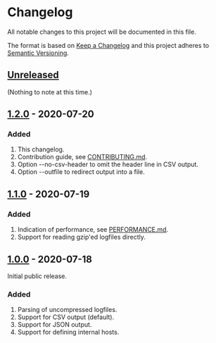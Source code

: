 # Changelog

All notable changes to this project will be documented in this file.

The format is based on [Keep a Changelog](https://keepachangelog.com/en/1.1.0/) and this project adheres to [Semantic Versioning](https://semver.org/spec/v2.0.0.html).

## [Unreleased]

(Nothing to note at this time.)

## [1.2.0] - 2020-07-20

### Added

1. This changelog.
1. Contribution guide, see [CONTRIBUTING.md](CONTRIBUTING.md).
1. Option --no-csv-header to omit the header line in CSV output.
1. Option --outfile to redirect output into a file.

## [1.1.0] - 2020-07-19

### Added

1. Indication of performance, see [PERFORMANCE.md](PERFORMANCE.md).
1. Support for reading gzip'ed logfiles directly.

## [1.0.0] - 2020-07-18

Initial public release.

### Added

1. Parsing of uncompressed logfiles.
1. Support for CSV output (default).
1. Support for JSON output.
1. Support for defining internal hosts.

[Unreleased]: https://gitlab.com/rbrt-weiler/sophos-sg-smtp-logparser/-/compare/v1.2.0...master
[1.2.0]: https://gitlab.com/rbrt-weiler/sophos-sg-smtp-logparser/-/compare/v1.1.0...v1.2.0
[1.1.0]: https://gitlab.com/rbrt-weiler/sophos-sg-smtp-logparser/-/compare/v1.0.0...v1.1.0
[1.0.0]: https://gitlab.com/rbrt-weiler/sophos-sg-smtp-logparser/-/tree/v1.0.0
